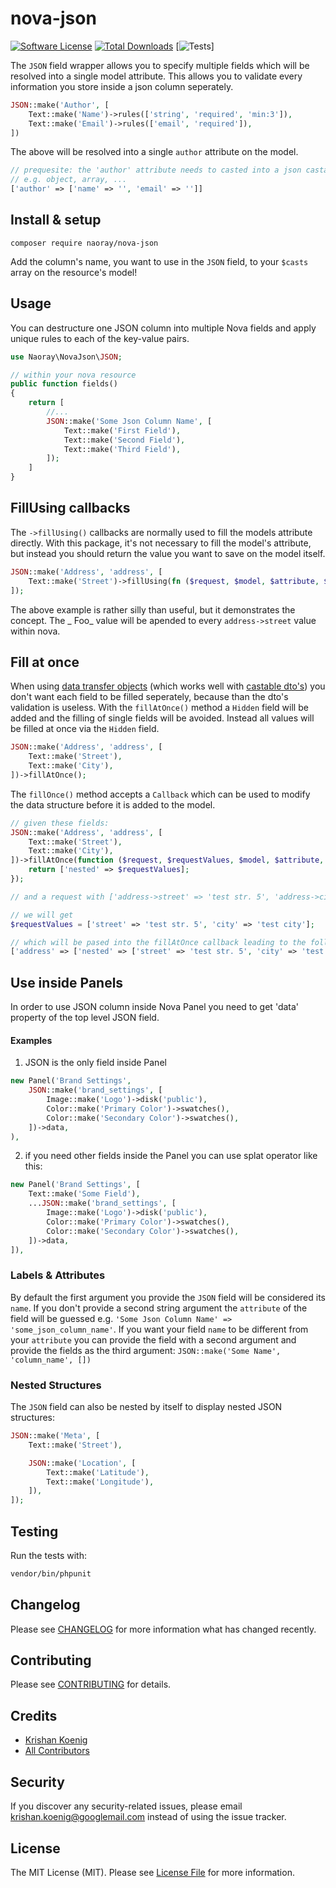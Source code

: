 # nova-json
[![Software License](https://img.shields.io/badge/license-MIT-brightgreen.svg?style=flat-square)](LICENSE.md)
[![Total Downloads](https://img.shields.io/packagist/dt/naoray/nova-json.svg?style=flat-square)](https://packagist.org/packages/naoray/nova-json)
[![Tests](https://github.com/naoray/nova-json/workflows/run-tests/badge.svg?branch=main)]

The `JSON` field wrapper allows you to specify multiple fields which will be resolved into a single model attribute. This allows you to validate every information you store inside a json column seperately.

```php
JSON::make('Author', [
    Text::make('Name')->rules(['string', 'required', 'min:3']),
    Text::make('Email')->rules(['email', 'required']),
])
```
The above will be resolved into a single `author` attribute on the model.

```php
// prequesite: the 'author' attribute needs to casted into a json castable type
// e.g. object, array, ...
['author' => ['name' => '', 'email' => '']]
```


## Install & setup
`composer require naoray/nova-json`

Add the column's name, you want to use in the `JSON` field, to your `$casts` array on the resource's model!

## Usage
You can destructure one JSON column into multiple Nova fields and apply unique rules to each of the key-value pairs.

```php
use Naoray\NovaJson\JSON;

// within your nova resource
public function fields()
{
    return [
        //...
        JSON::make('Some Json Column Name', [
            Text::make('First Field'),
            Text::make('Second Field'),
            Text::make('Third Field'),
        ]);
    ]
}
```

## FillUsing callbacks
The `->fillUsing()` callbacks are normally used to fill the models attribute directly. With this package, it's not necessary to fill the model's attribute, but instead you should return the value you want to save on the model itself.

```php
JSON::make('Address', 'address', [
    Text::make('Street')->fillUsing(fn ($request, $model, $attribute, $requestAttribute) => $request[$requestAttribute] . ' Foo'),
]);
```

The above example is rather silly than useful, but it demonstrates the concept. The _ Foo_ value will be apended to every `address->street` value within nova.

## Fill at once
When using [data transfer objects](https://github.com/spatie/data-transfer-object) (which works well with [castable dto's](https://github.com/jessarcher/laravel-castable-data-transfer-object)) you don't want each field to be filled seperately, because than the dto's validation is useless. With the `fillAtOnce()` method a `Hidden` field will be added and the filling of single fields will be avoided. Instead all values will be filled at once via the `Hidden` field.

```php
JSON::make('Address', 'address', [
    Text::make('Street'),
    Text::make('City'),
])->fillAtOnce();
```

The `fillOnce()` method accepts a `Callback` which can be used to modify the data structure before it is added to the model.

```php
// given these fields:
JSON::make('Address', 'address', [
    Text::make('Street'),
    Text::make('City'),
])->fillAtOnce(function ($request, $requestValues, $model, $attribute, $requestAttribute) {
    return ['nested' => $requestValues];
});

// and a request with ['address->street' => 'test str. 5', 'address->city' => 'test city']

// we will get
$requestValues = ['street' => 'test str. 5', 'city' => 'test city'];

// which will be pased into the fillAtOnce callback leading to the following in our db:
['address' => ['nested' => ['street' => 'test str. 5', 'city' => 'test city']]];
```

## Use inside Panels
In order to use JSON column inside Nova Panel you need to get 'data' property of the top level JSON field.

#### Examples
1. JSON is the only field inside Panel
```php
new Panel('Brand Settings', 
    JSON::make('brand_settings', [
        Image::make('Logo')->disk('public'),
        Color::make('Primary Color')->swatches(),
        Color::make('Secondary Color')->swatches(),
    ])->data,
),
```
2. if you need other fields inside the Panel you can use splat operator like this:
```php
new Panel('Brand Settings', [
    Text::make('Some Field'),
    ...JSON::make('brand_settings', [
        Image::make('Logo')->disk('public'),
        Color::make('Primary Color')->swatches(),
        Color::make('Secondary Color')->swatches(),
    ])->data,
]),
```

### Labels & Attributes
By default the first argument you provide the `JSON` field will be considered its `name`. If you don't provide a second string argument the `attribute` of the field will be guessed e.g. `'Some Json Column Name' => 'some_json_column_name'`. If you want your field `name` to be different from your `attribute` you can provide the field with a second argument and provide the fields as the third argument: `JSON::make('Some Name', 'column_name', [])`

### Nested Structures
The `JSON` field can also be nested by itself to display nested JSON structures:

```php
JSON::make('Meta', [
    Text::make('Street'),

    JSON::make('Location', [
        Text::make('Latitude'),
        Text::make('Longitude'),
    ]),
]);
```

## Testing
Run the tests with:

``` bash
vendor/bin/phpunit
```

## Changelog
Please see [CHANGELOG](CHANGELOG.md) for more information what has changed recently.

## Contributing
Please see [CONTRIBUTING](CONTRIBUTING.md) for details.

## Credits

- [Krishan Koenig](https://github.com/naoray)
- [All Contributors](https://github.com/naoray/nova-json/contributors)

## Security
If you discover any security-related issues, please email krishan.koenig@googlemail.com instead of using the issue tracker.

## License
The MIT License (MIT). Please see [License File](/LICENSE.md) for more information.

